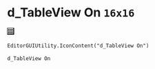 # d_TableView On `16x16`
<img src="/img/d_TableView%20On.png" width=16 height=16>

``` CSharp
EditorGUIUtility.IconContent("d_TableView On")
```
```
d_TableView On
```
